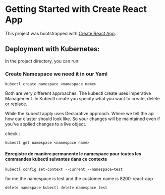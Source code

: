 # Getting Started with Create React App

This project was bootstrapped with [Create React App](https://github.com/facebook/create-react-app).

## Deployment with Kubernetes:

In the project directory, you can run:

### Create Namespace we need it in our Yaml

```
kubectl create namespace <namespace name>
```

Both are very different approaches. The kubectl create uses imperative Management. In Kubectl create you specify what you want to create, delete or replace.

While the kubectl apply uses Declarative approach. Where we tell the api how our cluster should look like. So your changes will be maintained even if you've applied changes to a live object.

check :

```
kubectl get namespace <namespace name>
```

#### Enregistre de manière permanente le namespace pour toutes les commandes kubectl suivantes dans ce contexte

```
kubectl config set-context --current --namespace=test
```

for me the namespace is test and the customer name is 8200-react-app

```
delete namespace kubectl delete namespace test
```
